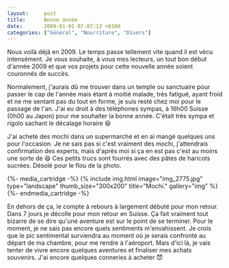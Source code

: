 ```yaml
---
layout:     post
title:      Bonne année
date:       2009-01-01 07:07:13 +0100
categories: ["Général", "Nourriture", "Divers"]
---
```


Nous voilà déjà en 2009. Le temps passe tellement vite quand il est vécu intensément. Je vous souhaite, à vous mes
lecteurs, un tout bon début d'année 2009 et que vos projets pour cette nouvelle année soient couronnés de succès.

<!--more-->

Normalement, j'aurais dû me trouver dans un temple ou sanctuaire pour passer le cap de l'année mais étant à moitié
malade, très fatigué, ayant froid et ne me sentant pas du tout en forme, je suis resté chez moi pour le passage de
l'an. J'ai eu droit à des téléphones sympas, à 16h00 Suisse (0h00 au Japon) pour me souhaiter la bonne année.
C'était très sympa et rigolo sachant le décalage horaire :laughing:

J'ai acheté des mochi dans un supermarché et en ai mangé quelques uns pour l'occasion. Je ne sais pas si c'est
vraiment des mochi, j'attendrais confirmation des experts, mais d'après moi si ça en est pas c'est au moins une
sorte de :laughing: Ces petits trucs sont fourrés avec des pâtes de haricots sucrées. Désolé pour le flou de la
photo.

{%- media_cartridge -%}
{% include img.html
    image="img_2775.jpg"
    type="landscape"
    thumb_size="300x200"
    title="Mochi."
    gallery="img"
%}
{%- endmedia_cartridge -%}

En dehors de ça, le compte à rebours à largement débuté pour mon retour. Dans 7 jours je décolle pour mon retour en
Suisse. Ça fait vraiment tout bizarre de se dire qu'une aventure est sur le point de se terminer. Pour le moment,
je ne sais pas encore quels sentiments m'envahissent. Je crois que le pic sentimental surviendra au moment où je
serais confronté au départ de ma chambre, pour me rendre à l'aéroport. Mais d'ici là, je vais tenter de vivre
encore quelques aventures et finaliser mes achats souvenirs. J'ai encore quelques conneries à acheter :smiling_imp: